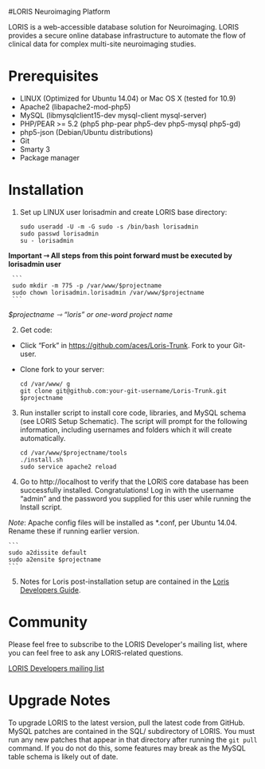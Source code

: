 #LORIS Neuroimaging Platform

LORIS is a web-accessible database solution for Neuroimaging. LORIS provides a secure online database infrastructure to automate the flow of clinical data for complex multi-site neuroimaging studies.

# Prerequisites

 * LINUX (Optimized for Ubuntu 14.04) or Mac OS X (tested for 10.9)
 * Apache2 (libapache2-mod-php5)
 * MySQL (libmysqlclient15-dev mysql-client mysql-server)
 * PHP/PEAR >= 5.2 (php5 php-pear php5-dev php5-mysql php5-gd)
 * php5-json (Debian/Ubuntu distributions) 
 * Git
 * Smarty 3
 * Package manager

# Installation 

1. Set up LINUX user lorisadmin and create LORIS base directory:

    ```
    sudo useradd -U -m -G sudo -s /bin/bash lorisadmin
    sudo passwd lorisadmin
    su - lorisadmin
    ```

<b>Important ⇾ All steps from this point forward must be executed by lorisadmin user</b>

     ```
     sudo mkdir -m 775 -p /var/www/$projectname
     sudo chown lorisadmin.lorisadmin /var/www/$projectname
     ```
    
<i>$projectname ⇾ “loris” or one-word project name</i>


2. Get code: 
 * Click “Fork” in https://github.com/aces/Loris-Trunk. Fork to your Git-user. 
 * Clone fork to your server: 

    ```
    cd /var/www/ g
    git clone git@github.com:your-git-username/Loris-Trunk.git $projectname 
    ```

3. Run installer script to install core code, libraries, and MySQL schema (see LORIS Setup Schematic). The script will prompt for the following information, including usernames and folders which it will create automatically.

    ``` 
    cd /var/www/$projectname/tools
    ./install.sh 
    sudo service apache2 reload 
    ```

4. Go to http://localhost to verify that the LORIS core database has been successfully installed. Congratulations!
Log in with the username “admin” and the password you supplied for this user while running the Install script. 

_Note_: Apache config files will be installed as *.conf, per Ubuntu 14.04. Rename these if running earlier version.

    ```
    sudo a2dissite default
    sudo a2ensite $projectname
    ```

5. Notes for Loris post-installation setup are contained in the [Loris Developers Guide](https://docs.google.com/document/d/129T2SfqzKTTOkoXRykzCLe5Vy70A9Dzjw1O3vqgwsPQ).

# Community
Please feel free to subscribe to the LORIS Developer's mailing list, where you can feel free to ask any LORIS-related questions.

[LORIS Developers mailing list](http://www.bic.mni.mcgill.ca/mailman/listinfo/loris-dev)

# Upgrade Notes

To upgrade LORIS to the latest version, pull the latest code from GitHub. MySQL patches are contained in the SQL/ subdirectory of LORIS. You must run any new patches that appear in that directory after running the `git pull` command. If you do not do this, some features may break as the MySQL table schema is likely out of date.
